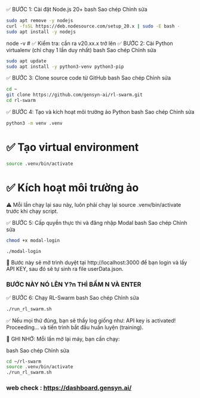 ✅ BƯỚC 1: Cài đặt Node.js 20+
bash
Sao chép
Chỉnh sửa
```bash
sudo apt remove -y nodejs
curl -fsSL https://deb.nodesource.com/setup_20.x | sudo -E bash -
sudo apt install -y nodejs
```
node -v  # ✅ Kiểm tra: cần ra v20.xx.x trở lên
✅ BƯỚC 2: Cài Python virtualenv (chỉ chạy 1 lần duy nhất)
bash
Sao chép
Chỉnh sửa
```bash
sudo apt update
sudo apt install -y python3-venv python3-pip
```
✅ BƯỚC 3: Clone source code từ GitHub
bash
Sao chép
Chỉnh sửa
```bash
cd ~
git clone https://github.com/gensyn-ai/rl-swarm.git
cd rl-swarm
```
✅ BƯỚC 4: Tạo và kích hoạt môi trường ảo Python
bash
Sao chép
Chỉnh sửa
```bash
python3 -m venv .venv
```
# ✅ Tạo virtual environment
```bash
source .venv/bin/activate
```
# ✅ Kích hoạt môi trường ảo
⚠️ Mỗi lần chạy lại sau này, luôn phải chạy lại source .venv/bin/activate trước khi chạy script.

✅ BƯỚC 5: Cấp quyền thực thi và đăng nhập Modal
bash
Sao chép
Chỉnh sửa
```bash
chmod +x modal-login
```
```bash
./modal-login
```
🔑 Bước này sẽ mở trình duyệt tại http://localhost:3000 để bạn login và lấy API KEY, sau đó sẽ tự sinh ra file userData.json.
### **BƯỚC NÀY NÓ LÊN Y?n THÌ BẤM N VÀ ENTER** 

✅ BƯỚC 6: Chạy RL-Swarm
bash
Sao chép
Chỉnh sửa
```bash
./run_rl_swarm.sh
```

✅ Nếu mọi thứ đúng, bạn sẽ thấy log giống như:
API key is activated! Proceeding... và tiến trình bắt đầu huấn luyện (training).

📌 GHI NHỚ:
Mỗi lần mở lại máy, bạn cần chạy:

bash
Sao chép
Chỉnh sửa
```bash
cd ~/rl-swarm
source .venv/bin/activate
./run_rl_swarm.sh
```
### web check : https://dashboard.gensyn.ai/
